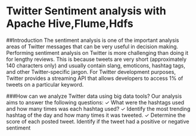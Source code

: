 # Twitter Sentiment analysis with Apache Hive,Flume,Hdfs

##Introduction
The sentiment analysis is one of the important analysis areas of Twitter messages that can be very useful in decision making. Performing sentiment analysis on Twitter is more challenging than doing it for lengthy reviews. This is because tweets are very short (approximately 140 characters only) and usually contain slang, emoticons, hashtag tags, and other Twitter-specific jargon. For Twitter development purposes, Twitter provides a streaming API that allows developers to access 1% of tweets on a particular keyword.

###How can we analyze Twitter data using big data tools? 
Our analysis aims to answer the following questions: 
✓ What were the hashtags used and how many times was each hashtag used? 
✓ Identify the most trending hashtag of the day and how many times it was tweeted. 
✓ Determine the score of each posted tweet. Identify if the tweet had a positive or negative sentiment


